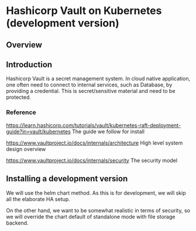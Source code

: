 # Hashicorp Vault on Kubernetes (development version)

## Overview


## Introduction

Hashicorp Vault is a secret management system. In cloud native application, one often need to connect to internal services, such as Database, by providing a credential. This is secret/sensitive material and need to be protected.

### Reference

https://learn.hashicorp.com/tutorials/vault/kubernetes-raft-deployment-guide?in=vault/kubernetes
The guide we follow for install

https://www.vaultproject.io/docs/internals/architecture
High level system design overview

https://www.vaultproject.io/docs/internals/security
The security model


## Installing a development version

We will use the helm chart method. As this is for development, we will skip all the elaborate HA setup.

On the other hand, we want to be somewhat realistic in terms of security, so we will override the chart default of standalone mode with file storage backend.


